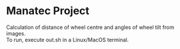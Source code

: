 # Manatec Project
Calculation of distance of wheel centre and angles of wheel tilt from images. <br>
To run, execute out.sh in a Linux/MacOS terminal.
